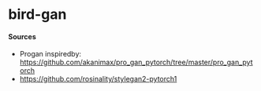 # bird-gan


#### Sources
* Progan inspiredby: https://github.com/akanimax/pro_gan_pytorch/tree/master/pro_gan_pytorch
* https://github.com/rosinality/stylegan2-pytorch1
